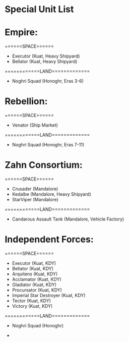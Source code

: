 # Special Unit List

# Empire:

======SPACE======
 - Executor (Kuat, Heavy Shipyard)
 - Bellator (Kuat, Heavy Shipyard)

============LAND=============
 - Noghri Squad (Honoghr, Eras 3-6)

# Rebellion:

======SPACE======
 - Venator (Ship Market)

============LAND=============
 - Noghri Squad (Honoghr, Eras 7-11)

# Zahn Consortium:

======SPACE======
 - Crusader (Mandalore)
 - Kedalbe (Mandalore, Heavy Shipyard)
 - StarViper (Mandalore)

============LAND=============
 - Candarous Assault Tank (Mandalore, Vehicle Factory)

# Independent Forces:

======SPACE======
 - Executor (Kuat, KDY)
 - Bellator (Kuat, KDY)
 - Arquitens (Kuat, KDY)
 - Acclamator (Kuat, KDY)
 - Gladiator (Kuat, KDY)
 - Procursator (Kuat, KDY)
 - Imperial Star Destroyer (Kuat, KDY)
 - Tector (Kuat, KDY)
 - Victory (Kuat, KDY)

============LAND=============
 - Noghri Squad (Honoghr)

-